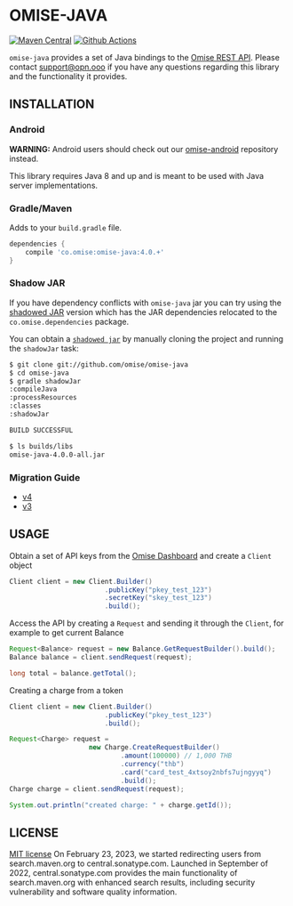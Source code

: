 # OMISE-JAVA

[![Maven Central][5]][6] [![Github Actions][0]][1]

`omise-java` provides a set of Java bindings to the [Omise REST API][2].  Please contact
 [support@opn.ooo][3] if you have any questions regarding this
library and the functionality it provides.

## INSTALLATION

### Android

**WARNING:** Android users should check out our [omise-android][4] repository instead.

This library requires Java 8 and up and is meant to be used with Java server
implementations.

### Gradle/Maven

Adds to your `build.gradle` file.

```gradle
dependencies {
    compile 'co.omise:omise-java:4.0.+'
}
```

### Shadow JAR

If you have dependency conflicts with `omise-java` jar you can try using the
[shadowed JAR][7] version which has the JAR dependencies relocated to the
`co.omise.dependencies` package.

You can obtain a [`shadowed jar`][7] by manually cloning the project and running the
`shadowJar` task:

```sh
$ git clone git://github.com/omise/omise-java
$ cd omise-java
$ gradle shadowJar
:compileJava
:processResources
:classes
:shadowJar

BUILD SUCCESSFUL

$ ls builds/libs
omise-java-4.0.0-all.jar
```

### Migration Guide

* [v4](MIGRATING.md#migrating-from-v3-to-v4)
* [v3](MIGRATING.md#migrating-to-v3)

## USAGE

Obtain a set of API keys from the [Omise Dashboard][8] and create a `Client` object

```java
Client client = new Client.Builder()
                        .publicKey("pkey_test_123")
                        .secretKey("skey_test_123")
                        .build();
```

Access the API by creating a `Request` and sending it through the `Client`, for example to get
current Balance

```java
Request<Balance> request = new Balance.GetRequestBuilder().build();
Balance balance = client.sendRequest(request);

long total = balance.getTotal();
```

Creating a charge from a token

```java
Client client = new Client.Builder()
                        .publicKey("pkey_test_123")
                        .build();

Request<Charge> request =
                    new Charge.CreateRequestBuilder()
                            .amount(100000) // 1,000 THB
                            .currency("thb")
                            .card("card_test_4xtsoy2nbfs7ujngyyq")
                            .build();
Charge charge = client.sendRequest(request);

System.out.println("created charge: " + charge.getId());
```

## LICENSE

[MIT license][9]
On February 23, 2023, we started redirecting users from search.maven.org to central.sonatype.com. Launched in September of 2022, central.sonatype.com provides the main functionality of search.maven.org with enhanced search results, including security vulnerability and software quality information.


[0]: https://github.com/omise/omise-java/workflows/Java%20CI%20with%20Gradle/badge.svg
[1]: https://github.com/omise/omise-java/actions
[2]: https://www.omise.co/docs
[3]: mailto:support@opn.ooo
[4]: https://github.com/omise/omise-android
[5]: https://img.shields.io/maven-central/v/co.omise/omise-java.svg?style=flat-square
[6]: https://central.sonatype.com/artifact/co.omise/omise-java/4.2.0/versions
[7]: https://github.com/johnrengelman/shadow
[8]: https://dashboard.omise.co/test/api-keys
[9]: https://github.com/johnrengelman/shadow
